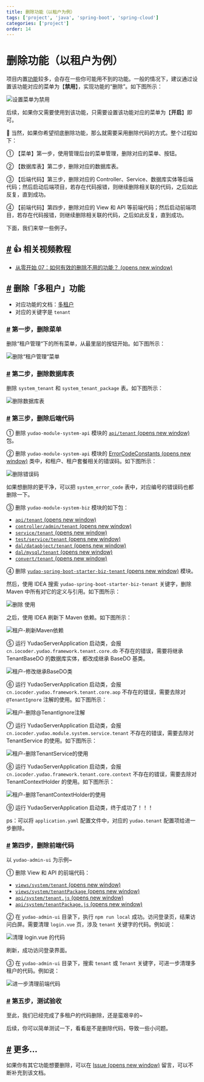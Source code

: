 ```yaml
---
title: 删除功能（以租户为例）
tags: ['project', 'java', 'spring-boot', 'spring-cloud']
categories: ['project']
order: 14
---
```

# 删除功能（以租户为例）

项目内置[功能](/feature)较多，会存在一些你可能用不到的功能。一般的情况下，建议通过设置该功能对应的菜单为【**禁用**】，实现功能的“删除”。如下图所示：

 ![设置菜单为禁用](https://cloud.iocoder.cn/img/%E5%88%A0%E9%99%A4%E5%8A%9F%E8%83%BD/%E8%AE%BE%E7%BD%AE%E8%8F%9C%E5%8D%95%E7%A6%81%E7%94%A8.png)

 后续，如果你又需要使用到该功能，只需要设置该功能对应的菜单为【**开启**】即可。

 🙂 当然，如果你希望彻底删除功能，那么就需要采用删除代码的方式。整个过程如下：

 ① 【菜单】第一步，使用管理后台的菜单管理，删除对应的菜单、按钮。  

② 【数据库表】第二步，删除对应的数据库表。  

③ 【后端代码】第三步，删除对应的 Controller、Service、数据库实体等后端代码；然后启动后端项目，若存在代码报错，则继续删除相关联的代码，之后如此反复，直到成功。  

④ 【前端代码】第四步，删除对应的 View 和 API 等前端代码；然后启动前端项目，若存在代码报错，则继续删除相关联的代码，之后如此反复，直到成功。

 下面，我们来举一些例子。

 ## [#](#👍-相关视频教程) 👍 相关视频教程

 * [从零开始 07：如何有效的删除不用的功能？  (opens new window)](https://t.zsxq.com/07EUrZrNV)

 ## [#](#删除「多租户」功能) 删除「多租户」功能

 * 对应功能的文档：[多租户](/saas-tenant/)
* 对应的关键字是 `tenant`

 ### [#](#第一步-删除菜单) 第一步，删除菜单

 删除“租户管理“下的所有菜单，从最里层的按钮开始。如下图所示：

 ![删除“租户管理“菜单](https://cloud.iocoder.cn/img/%E5%88%A0%E9%99%A4%E5%8A%9F%E8%83%BD/%E7%A7%9F%E6%88%B7-%E5%88%A0%E9%99%A4%E8%8F%9C%E5%8D%95.png)

 ### [#](#第二步-删除数据库表) 第二步，删除数据库表

 删除 `system_tenant` 和 `system_tenant_package` 表。如下图所示：

 ![删除数据库表](https://cloud.iocoder.cn/img/%E5%88%A0%E9%99%A4%E5%8A%9F%E8%83%BD/%E7%A7%9F%E6%88%B7-%E5%88%A0%E9%99%A4%E6%95%B0%E6%8D%AE%E5%BA%93%E8%A1%A8.png)

 ### [#](#第三步-删除后端代码) 第三步，删除后端代码

 ① 删除 `yudao-module-system-api` 模块的 [`api/tenant`  (opens new window)](https://gitee.com/zhijiantianya/yudao-cloud/tree/master/yudao-module-system/yudao-module-system-api/src/main/java/cn/iocoder/yudao/module/system/api/tenant) 包。

 ② 删除 `yudao-module-system-api` 模块的 [ErrorCodeConstants  (opens new window)](https://gitee.com/zhijiantianya/yudao-cloud/blob/master/yudao-module-system/yudao-module-system-api/src/main/java/cn/iocoder/yudao/module/system/enums/ErrorCodeConstants.java) 类中，和租户、租户套餐相关的错误码。如下图所示：

 ![删除错误码](https://cloud.iocoder.cn/img/%E5%88%A0%E9%99%A4%E5%8A%9F%E8%83%BD/%E7%A7%9F%E6%88%B7-%E5%88%A0%E9%99%A4%E9%94%99%E8%AF%AF%E7%A0%81.png)

 如果想删除的更干净，可以把 `system_error_code` 表中，对应编号的错误码也都删除一下。

 ③ 删除 `yudao-module-system-biz` 模块的如下包：

 * [`api/tenant`  (opens new window)](https://gitee.com/zhijiantianya/yudao-cloud/tree/master/yudao-module-system/yudao-module-system-biz/src/main/java/cn/iocoder/yudao/module/system/api/tenant)
* [`controller/admin/tenant`  (opens new window)](https://gitee.com/zhijiantianya/yudao-cloud/tree/master/yudao-module-system/yudao-module-system-biz/src/main/java/cn/iocoder/yudao/module/system/controller/admin/tenant)
* [`service/tenant`  (opens new window)](https://gitee.com/zhijiantianya/yudao-cloud/tree/master/yudao-module-system/yudao-module-system-biz/src/main/java/cn/iocoder/yudao/module/system/service/tenant)
* [`test/service/tenant`  (opens new window)](https://gitee.com/zhijiantianya/yudao-cloud/tree/master/yudao-module-system/yudao-module-system-biz/src/test/java/cn/iocoder/yudao/module/system/service/tenant)
* [`dal/dataobject/tenant`  (opens new window)](https://gitee.com/zhijiantianya/yudao-cloud/tree/master/yudao-module-system/yudao-module-system-biz/src/main/java/cn/iocoder/yudao/module/system/dal/dataobject/tenant)
* [`dal/mysql/tenant`  (opens new window)](https://gitee.com/zhijiantianya/yudao-cloud/tree/master/yudao-module-system/yudao-module-system-biz/src/main/java/cn/iocoder/yudao/module/system/dal/mysql/tenant)
* [`convert/tenant`  (opens new window)](https://gitee.com/zhijiantianya/yudao-cloud/tree/master/yudao-module-system/yudao-module-system-biz/src/main/java/cn/iocoder/yudao/module/system/convert/tenant)

 ④ 删除 [`yudao-spring-boot-starter-biz-tenant`  (opens new window)](https://gitee.com/zhijiantianya/yudao-cloud/tree/master/yudao-framework/yudao-spring-boot-starter-biz-tenant) 模块。

 然后，使用 IDEA 搜索 `yudao-spring-boot-starter-biz-tenant` 关键字，删除 Maven 中所有对它的定义与引用。如下图所示：

 ![删除  使用](https://cloud.iocoder.cn/img/%E5%88%A0%E9%99%A4%E5%8A%9F%E8%83%BD/%E7%A7%9F%E6%88%B7-%E5%88%A0%E9%99%A4Maven%E4%BE%9D%E8%B5%96.png)

 之后，使用 IDEA 刷新下 Maven 依赖。如下图所示：

 ![租户-刷新Maven依赖](https://cloud.iocoder.cn/img/%E5%88%A0%E9%99%A4%E5%8A%9F%E8%83%BD/%E7%A7%9F%E6%88%B7-%E5%88%B7%E6%96%B0Maven%E4%BE%9D%E8%B5%96.png)

 ⑤ 运行 YudaoServerApplication 启动类，会报 `cn.iocoder.yudao.framework.tenant.core.db` 不存在的错误，需要将继承 TenantBaseDO 的数据库实体，都改成继承 BaseDO 基类。

 ![租户-修改继承BaseDO类](https://cloud.iocoder.cn/img/%E5%88%A0%E9%99%A4%E5%8A%9F%E8%83%BD/%E7%A7%9F%E6%88%B7-%E4%BF%AE%E6%94%B9%E7%BB%A7%E6%89%BFBaseDO%E7%B1%BB.png)

 ⑥ 运行 YudaoServerApplication 启动类，会报 `cn.iocoder.yudao.framework.tenant.core.aop` 不存在的错误，需要去除对 `@TenantIgnore` 注解的使用。如下图所示：

 ![租户-删除@TenantIgnore注解](https://cloud.iocoder.cn/img/%E5%88%A0%E9%99%A4%E5%8A%9F%E8%83%BD/%E7%A7%9F%E6%88%B7-%E5%88%A0%E9%99%A4@TenantIgnore%E6%B3%A8%E8%A7%A3.png)

 ⑦ 运行 YudaoServerApplication 启动类，会报 `cn.iocoder.yudao.module.system.service.tenant` 不存在的错误，需要去除对 TenantService 的使用。如下图所示：

 ![租户-删除TenantService的使用](https://cloud.iocoder.cn/img/%E5%88%A0%E9%99%A4%E5%8A%9F%E8%83%BD/%E7%A7%9F%E6%88%B7-%E5%88%A0%E9%99%A4TenantService%E7%9A%84%E4%BD%BF%E7%94%A8.png)

 ⑧ 运行 YudaoServerApplication 启动类，会报 `cn.iocoder.yudao.framework.tenant.core.context` 不存在的错误，需要去除对 TenantContextHolder 的使用。如下图所示：

 ![租户-删除TenantContextHolder的使用](https://cloud.iocoder.cn/img/%E5%88%A0%E9%99%A4%E5%8A%9F%E8%83%BD/%E7%A7%9F%E6%88%B7-%E5%88%A0%E9%99%A4TenantContextHolder%E7%9A%84%E4%BD%BF%E7%94%A8.png)

 ⑨ 运行 YudaoServerApplication 启动类，终于成功了！！！

 ps：可以将 `application.yaml` 配置文件中，对应的 `yudao.tenant` 配置项给进一步删除。

 ### [#](#第四步-删除前端代码) 第四步，删除前端代码

 以 `yudao-admin-ui` 为示例~

 ① 删除 View 和 API 的前端代码：

 * [`views/system/tenant`  (opens new window)](https://gitee.com/yudaocode/yudao-ui-admin-vue2/tree/master/src/views/system/tenant)
* [`views/system/tenantPackage`  (opens new window)](https://gitee.com/yudaocode/yudao-ui-admin-vue2/tree/master/src/views/system/tenantPackage)
* [`api/system/tenant.js`  (opens new window)](https://gitee.com/yudaocode/yudao-ui-admin-vue2/blob/master/src/api/system/tenant.js)
* [`api/system/tenantPackage.js`  (opens new window)](https://gitee.com/yudaocode/yudao-ui-admin-vue2/blob/master/src/api/system/tenantPackage.js)

 ② 在 `yudao-admin-ui` 目录下，执行 `npm run local` 成功。访问登录页，结果访问白屏。需要清理 `login.vue` 页，涉及 `tenant` 关键字的代码。例如说：

 ![清理 login.vue 的代码](https://cloud.iocoder.cn/img/%E5%88%A0%E9%99%A4%E5%8A%9F%E8%83%BD/%E7%A7%9F%E6%88%B7-%E6%B8%85%E7%90%86login%E9%A1%B5%E7%9A%84%E4%BB%A3%E7%A0%81.png)

 刷新，成功访问登录界面。

 ③ 在 `yudao-admin-ui` 目录下，搜索 `tenant` 或 `Tenant` 关键字，可进一步清理多租户的代码。例如说：

 ![进一步清理前端代码](https://cloud.iocoder.cn/img/%E5%88%A0%E9%99%A4%E5%8A%9F%E8%83%BD/%E7%A7%9F%E6%88%B7-%E8%BF%9B%E4%B8%80%E6%AD%A5%E6%B8%85%E7%90%86%E5%89%8D%E7%AB%AF%E4%BB%A3%E7%A0%81.png)

 ### [#](#第五步-测试验收) 第五步，测试验收

 至此，我们已经完成了多租户的代码删除，还是蛮艰辛的~

 后续，你可以简单测试一下，看看是不是删除代码，导致一些小问题。

 ## [#](#更多) 更多...

 如果你有其它功能想要删除，可以在 [Issue  (opens new window)](https://gitee.com/zhijiantianya/ruoyi-vue-pro/issues) 留言，可以不断补充到该文档。

